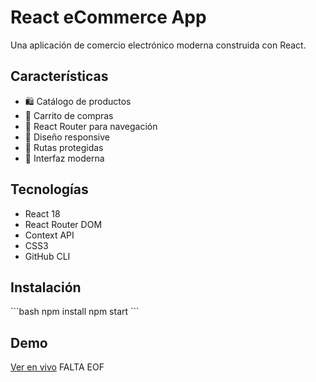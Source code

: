 # React eCommerce App

Una aplicación de comercio electrónico moderna construida con React.

## Características

- 🛍️ Catálogo de productos
- 🛒 Carrito de compras
- 🚀 React Router para navegación
- 📱 Diseño responsive
- 🔐 Rutas protegidas
- 🎨 Interfaz moderna

## Tecnologías

- React 18
- React Router DOM
- Context API
- CSS3
- GitHub CLI

## Instalación

\`\`\`bash
npm install
npm start
\`\`\`

## Demo

[Ver en vivo](https://tu-usuario.github.io/ecommerce-app) FALTA
EOF
